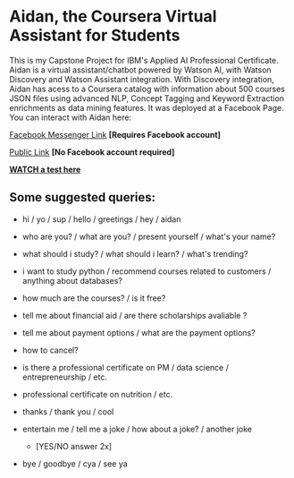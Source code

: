 # Aidan, the Coursera Virtual Assistant for Students
This is my Capstone Project for IBM's Applied AI Professional Certificate. Aidan is a virtual assistant/chatbot powered by Watson AI,
with Watson Discovery and Watson Assistant integration. With Discovery integration, Aidan has acess to a Coursera catalog with information 
about 500 courses JSON files using advanced NLP, Concept Tagging and Keyword Extraction enrichments as data mining features.
It was deployed at a Facebook Page. You can interact with Aidan here:

[Facebook Messenger Link](https://m.me/studentadvisorchatbot) **[Requires Facebook account]**

[Public Link](https://web-chat.global.assistant.watson.cloud.ibm.com/preview.html?region=us-south&integrationID=8650a6ac-3e6e-4527-91a6-60c986dd1d28&serviceInstanceID=77c27d91-0c1c-4009-9e8d-071e32681d25) **[No Facebook account required]**

[**WATCH a test here**](https://github.com/lemberck/chatbot-watsonDiscovery/blob/main/aidan_test_.gif) 

## Some suggested queries:

- hi / yo / sup / hello / greetings / hey / aidan 

- who are you? / what are you? / present yourself / what's your name?

- what should i study? / what should i learn? / what's trending?

- i want to study python / recommend courses related to customers / anything about databases?

- how much are the courses? / is it free? 

- tell me about financial aid / are there scholarships avaliable ?

- tell me about payment options / what are the payment options?

- how to cancel?

- is there a professional certificate on PM / data science / entrepreneurship / etc.

- professional certificate on nutrition / etc.

- thanks / thank you / cool

- entertain me / tell me a joke / how about a joke? / another joke 

    - [YES/NO answer 2x]

- bye / goodbye / cya / see ya
